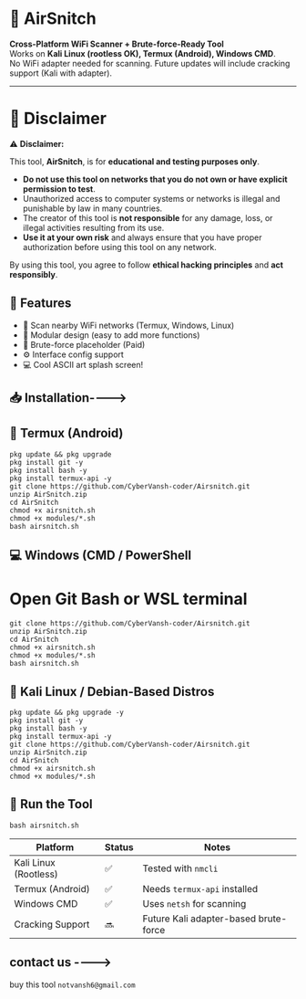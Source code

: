 # 🔐 AirSnitch

**Cross-Platform WiFi Scanner + Brute-force-Ready Tool**  
Works on **Kali Linux (rootless OK), Termux (Android), Windows CMD**.  
No WiFi adapter needed for scanning. Future updates will include cracking support (Kali with adapter).

---

# 📜 Disclaimer

⚠️ **Disclaimer:**

This tool, **AirSnitch**, is for **educational and testing purposes only**. 

- **Do not use this tool on networks that you do not own or have explicit permission to test**.
- Unauthorized access to computer systems or networks is illegal and punishable by law in many countries.
- The creator of this tool is **not responsible** for any damage, loss, or illegal activities resulting from its use.
- **Use it at your own risk** and always ensure that you have proper authorization before using this tool on any network.
  
By using this tool, you agree to follow **ethical hacking principles** and **act responsibly**.

         
          
  ## 🧠 Features

- 📡 Scan nearby WiFi networks (Termux, Windows, Linux)
- 📁 Modular design (easy to add more functions)
- 🔐 Brute-force placeholder (Paid)
- ⚙️ Interface config support
- 💻 Cool ASCII art splash screen!

## 📥 Installation---->

## 📱 Termux (Android)
```
pkg update && pkg upgrade
pkg install git -y
pkg install bash -y
pkg install termux-api -y
git clone https://github.com/CyberVansh-coder/Airsnitch.git
unzip AirSnitch.zip
cd AirSnitch
chmod +x airsnitch.sh
chmod +x modules/*.sh
bash airsnitch.sh
```
## 💻 Windows (CMD / PowerShell
# Open Git Bash or WSL terminal
```
git clone https://github.com/CyberVansh-coder/Airsnitch.git
unzip AirSnitch.zip
cd AirSnitch
chmod +x airsnitch.sh
chmod +x modules/*.sh
bash airsnitch.sh
```
## 🐧 Kali Linux / Debian-Based Distros

```
pkg update && pkg upgrade -y
pkg install git -y
pkg install bash -y
pkg install termux-api -y
git clone https://github.com/CyberVansh-coder/Airsnitch.git
unzip AirSnitch.zip
cd AirSnitch
chmod +x airsnitch.sh
chmod +x modules/*.sh
```
## 🔑 Run the Tool
```
bash airsnitch.sh
```

| Platform              | Status | Notes                                 |
| --------------------- | ------ | ------------------------------------- |
| Kali Linux (Rootless) | ✅      | Tested with `nmcli`                   |
| Termux (Android)      | ✅      | Needs `termux-api` installed          |
| Windows CMD           | ✅      | Uses `netsh` for scanning             |
| Cracking Support      | 🔜     | Future Kali adapter-based brute-force |

## contact us ---->
buy this tool ```
              notvansh6@gmail.com 
              ```
